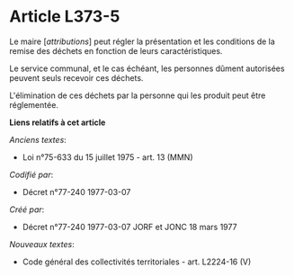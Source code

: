 # Article L373-5

Le maire [*attributions*] peut régler la présentation et les conditions de la remise des déchets en fonction de leurs
caractéristiques.

Le service communal, et le cas échéant, les personnes dûment autorisées peuvent seuls recevoir ces déchets.

L'élimination de ces déchets par la personne qui les produit peut être réglementée.

**Liens relatifs à cet article**

_Anciens textes_:

  - Loi n°75-633 du 15 juillet 1975 - art. 13 (MMN)

_Codifié par_:

  - Décret n°77-240 1977-03-07

_Créé par_:

  - Décret n°77-240 1977-03-07 JORF et JONC 18 mars 1977

_Nouveaux textes_:

  - Code général des collectivités territoriales - art. L2224-16 (V)
